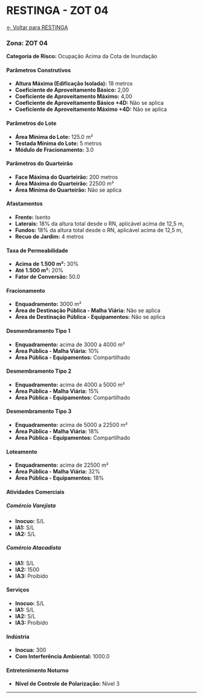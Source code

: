 # RESTINGA - ZOT 04

[← Voltar para RESTINGA](./index.md)

### Zona: ZOT 04

**Categoria de Risco:** Ocupação Acima da Cota de Inundação

#### Parâmetros Construtivos

- **Altura Máxima (Edificação Isolada):** 18 metros
- **Coeficiente de Aproveitamento Básico:** 2,00
- **Coeficiente de Aproveitamento Máximo:** 4,00
- **Coeficiente de Aproveitamento Básico +4D:** Não se aplica
- **Coeficiente de Aproveitamento Máximo +4D:** Não se aplica

#### Parâmetros do Lote

- **Área Mínima do Lote:** 125.0 m²
- **Testada Mínima do Lote:** 5 metros
- **Módulo de Fracionamento:** 3.0

#### Parâmetros do Quarteirão

- **Face Máxima do Quarteirão:** 200 metros
- **Área Máxima do Quarteirão:** 22500 m²
- **Área Mínima do Quarteirão:** Não se aplica

#### Afastamentos

- **Frente:** Isento
- **Laterais:** 18% da altura total desde o RN, aplicável acima de 12,5 m,
- **Fundos:** 18% da altura total desde o RN, aplicável acima de 12,5 m,
- **Recuo de Jardim:** 4 metros

#### Taxa de Permeabilidade

- **Acima de 1.500 m²:** 30%
- **Até 1.500 m²:** 20%
- **Fator de Conversão:** 50.0

#### Fracionamento

- **Enquadramento:** 3000 m²
- **Área de Destinação Pública - Malha Viária:** Não se aplica
- **Área de Destinação Pública - Equipamentos:** Não se aplica

#### Desmembramento Tipo 1

- **Enquadramento:** acima de 3000 a 4000 m²
- **Área Pública - Malha Viária:** 10%
- **Área Pública - Equipamentos:** Compartilhado

#### Desmembramento Tipo 2

- **Enquadramento:** acima de 4000 a 5000 m²
- **Área Pública - Malha Viária:** 15%
- **Área Pública - Equipamentos:** Compartilhado

#### Desmembramento Tipo 3

- **Enquadramento:** acima de 5000 a 22500 m²
- **Área Pública - Malha Viária:** 18%
- **Área Pública - Equipamentos:** Compartilhado

#### Loteamento

- **Enquadramento:** acima de 22500 m²
- **Área Pública - Malha Viária:** 32%
- **Área Pública - Equipamentos:** 18%

#### Atividades Comerciais

##### Comércio Varejista
- **Inocuo:** S/L
- **IA1:** S/L
- **IA2:** S/L

##### Comércio Atacadista
- **IA1:** S/L
- **IA2:** 1500
- **IA3:** Proibido

#### Serviços

- **Inocuo:** S/L
- **IA1:** S/L
- **IA2:** S/L
- **IA3:** Proibido

#### Indústria

- **Inocua:** 300
- **Com Interferência Ambiental:** 1000.0

#### Entretenimento Noturno

- **Nível de Controle de Polarização:** Nível 3

---
